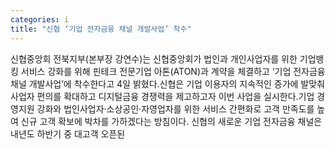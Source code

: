 ```yaml
---
categories: i
title: "신협 ‘기업 전자금융 채널 개발사업’ 착수"
---
```

신협중앙회 전북지부(본부장 강연수)는 신협중앙회가 법인과 개인사업자를 위한 기업뱅킹 서비스 강화를 위해 핀테크 전문기업 아톤(ATON)과 계약을 체결하고 ‘기업 전자금융 채널 개발사업’에 착수한다고 4일 밝혔다.신협은 기업 이용자의 지속적인 증가에 발맞춰 사업자 편의를 확대하고 디지털금융 경쟁력을 제고하고자 이번 사업을 실시한다.기업 경영지원 강화와 법인사업자·소상공인·자영업자를 위한 서비스 간편화로 고객 만족도를 높여 신규 고객 확보에 박차를 가하겠다는 방침이다. 신협의 새로운 기업 전자금융 채널은 내년도 하반기 중 대고객 오픈된